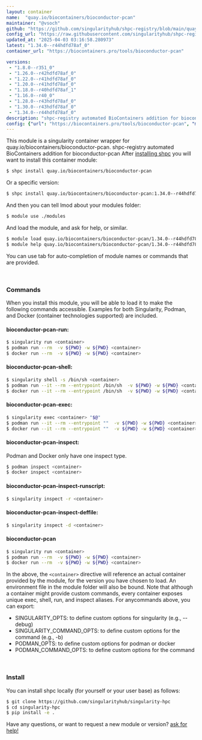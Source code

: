 ```yaml
---
layout: container
name:  "quay.io/biocontainers/bioconductor-pcan"
maintainer: "@vsoch"
github: "https://github.com/singularityhub/shpc-registry/blob/main/quay.io/biocontainers/bioconductor-pcan/container.yaml"
config_url: "https://raw.githubusercontent.com/singularityhub/shpc-registry/main/quay.io/biocontainers/bioconductor-pcan/container.yaml"
updated_at: "2025-04-03 03:16:58.280973"
latest: "1.34.0--r44hdfd78af_0"
container_url: "https://biocontainers.pro/tools/bioconductor-pcan"

versions:
 - "1.8.0--r351_0"
 - "1.26.0--r42hdfd78af_0"
 - "1.22.0--r41hdfd78af_0"
 - "1.20.0--r41hdfd78af_0"
 - "1.18.0--r40hdfd78af_1"
 - "1.16.0--r40_0"
 - "1.28.0--r43hdfd78af_0"
 - "1.30.0--r43hdfd78af_0"
 - "1.34.0--r44hdfd78af_0"
description: "shpc-registry automated BioContainers addition for bioconductor-pcan"
config: {"url": "https://biocontainers.pro/tools/bioconductor-pcan", "maintainer": "@vsoch", "description": "shpc-registry automated BioContainers addition for bioconductor-pcan", "latest": {"1.34.0--r44hdfd78af_0": "sha256:0f5dab3292dddd651bae615bfa890557ec6b2514e20bfaaca5aa2fd327894729"}, "tags": {"1.8.0--r351_0": "sha256:2eccdcdc10fe911f59435fde09c33286c512801becb817de7ea4939946ec7ccc", "1.26.0--r42hdfd78af_0": "sha256:77978c99b81f65c91b92150e219f7500af57a408a0218fc352173cfa7b6d461c", "1.22.0--r41hdfd78af_0": "sha256:197c22bfed5e491dcbf880004704c078b9accd13a82e9e097ea88c066a9f1ac7", "1.20.0--r41hdfd78af_0": "sha256:ac4c9b35a2198c53aa8b704934f66c9c8f1fdb4fed6688eb4c371c8ff9b82fd4", "1.18.0--r40hdfd78af_1": "sha256:9c049b50776ea9d9fe3b739068c1fe9da814328070b9f638599044429f8ada5c", "1.16.0--r40_0": "sha256:b652cba9cd6f789e3b3a669183eea3d997da910d8eec17cae3486e3e9fde98a6", "1.28.0--r43hdfd78af_0": "sha256:6b466ca6c39605b3d296dbddee21a32e10666a22f6fc24da970c958eb772446f", "1.30.0--r43hdfd78af_0": "sha256:20892624fb2f5c870ad796f8a1a621709963d5e18d6ce7db6aec361525305ad9", "1.34.0--r44hdfd78af_0": "sha256:0f5dab3292dddd651bae615bfa890557ec6b2514e20bfaaca5aa2fd327894729"}, "docker": "quay.io/biocontainers/bioconductor-pcan"}
---
```


This module is a singularity container wrapper for quay.io/biocontainers/bioconductor-pcan.
shpc-registry automated BioContainers addition for bioconductor-pcan
After [installing shpc](#install) you will want to install this container module:


```bash
$ shpc install quay.io/biocontainers/bioconductor-pcan
```

Or a specific version:

```bash
$ shpc install quay.io/biocontainers/bioconductor-pcan:1.34.0--r44hdfd78af_0
```

And then you can tell lmod about your modules folder:

```bash
$ module use ./modules
```

And load the module, and ask for help, or similar.

```bash
$ module load quay.io/biocontainers/bioconductor-pcan/1.34.0--r44hdfd78af_0
$ module help quay.io/biocontainers/bioconductor-pcan/1.34.0--r44hdfd78af_0
```

You can use tab for auto-completion of module names or commands that are provided.

<br>

### Commands

When you install this module, you will be able to load it to make the following commands accessible.
Examples for both Singularity, Podman, and Docker (container technologies supported) are included.

#### bioconductor-pcan-run:

```bash
$ singularity run <container>
$ podman run --rm  -v ${PWD} -w ${PWD} <container>
$ docker run --rm  -v ${PWD} -w ${PWD} <container>
```

#### bioconductor-pcan-shell:

```bash
$ singularity shell -s /bin/sh <container>
$ podman run --it --rm --entrypoint /bin/sh  -v ${PWD} -w ${PWD} <container>
$ docker run --it --rm --entrypoint /bin/sh  -v ${PWD} -w ${PWD} <container>
```

#### bioconductor-pcan-exec:

```bash
$ singularity exec <container> "$@"
$ podman run --it --rm --entrypoint ""  -v ${PWD} -w ${PWD} <container> "$@"
$ docker run --it --rm --entrypoint ""  -v ${PWD} -w ${PWD} <container> "$@"
```

#### bioconductor-pcan-inspect:

Podman and Docker only have one inspect type.

```bash
$ podman inspect <container>
$ docker inspect <container>
```

#### bioconductor-pcan-inspect-runscript:

```bash
$ singularity inspect -r <container>
```

#### bioconductor-pcan-inspect-deffile:

```bash
$ singularity inspect -d <container>
```



#### bioconductor-pcan

```bash
$ singularity run <container>
$ podman run --rm  -v ${PWD} -w ${PWD} <container>
$ docker run --rm  -v ${PWD} -w ${PWD} <container>
```


In the above, the `<container>` directive will reference an actual container provided
by the module, for the version you have chosen to load. An environment file in the
module folder will also be bound. Note that although a container
might provide custom commands, every container exposes unique exec, shell, run, and
inspect aliases. For anycommands above, you can export:

 - SINGULARITY_OPTS: to define custom options for singularity (e.g., --debug)
 - SINGULARITY_COMMAND_OPTS: to define custom options for the command (e.g., -b)
 - PODMAN_OPTS: to define custom options for podman or docker
 - PODMAN_COMMAND_OPTS: to define custom options for the command

<br>

### Install

You can install shpc locally (for yourself or your user base) as follows:

```bash
$ git clone https://github.com/singularityhub/singularity-hpc
$ cd singularity-hpc
$ pip install -e .
```

Have any questions, or want to request a new module or version? [ask for help!](https://github.com/singularityhub/singularity-hpc/issues)